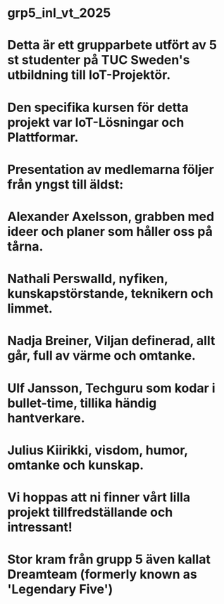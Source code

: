# grp5_inl_vt_2025

# Detta är ett grupparbete utfört av 5 st studenter på TUC Sweden's utbildning till IoT-Projektör.
# Den specifika kursen för detta projekt var IoT-Lösningar och Plattformar.

# Presentation av medlemarna följer från yngst till äldst:

# Alexander Axelsson, grabben med ideer och planer som håller oss på tårna.
# Nathali Perswalld, nyfiken, kunskapstörstande, teknikern och limmet.
# Nadja Breiner, Viljan definerad, allt går, full av värme och omtanke.
# Ulf Jansson, Techguru som kodar i bullet-time, tillika händig hantverkare.
# Julius Kiirikki, visdom, humor, omtanke och kunskap.

# Vi hoppas att ni finner vårt lilla projekt tillfredställande och intressant!

# Stor kram från grupp 5 även kallat Dreamteam (formerly known as 'Legendary Five')
